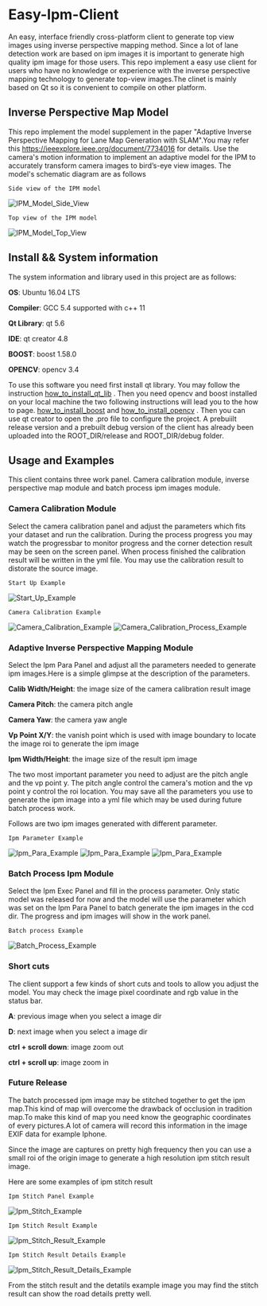 # Easy-Ipm-Client
An easy, interface friendly cross-platform client to generate top view 
images using inverse perspective mapping method. Since a lot of lane 
detection work are based on ipm images it is important to generate high
quality ipm image for those users. This repo implement a easy use client
for users who have no knowledge or experience with the inverse perspective
mapping technology to generate top-view images.The clinet is mainly based
on Qt so it is convenient to compile on other platform.

## Inverse Perspective Map Model
This repo implement the model supplement in the paper "Adaptive Inverse Perspective Mapping
for Lane Map Generation with SLAM".You may refer this https://ieeexplore.ieee.org/document/7734016 for details. Use the camera's motion information to
implement an adaptive model for the IPM to accurately transform camera 
images to bird’s-eye view images. The model's schematic diagram are
as follows

`Side view of the IPM model`

![IPM_Model_Side_View](/images/ipm_side_view.png)

`Top view of the IPM model`

![IPM_Model_Top_View](/images/ipm_top_view.png)

## Install && System information
The system information and library used in this project are as follows:

**OS**: Ubuntu 16.04 LTS

**Compiler**: GCC 5.4 supported with c++ 11

**Qt Library**: qt 5.6

**IDE**: qt creator 4.8

**BOOST**: boost 1.58.0

**OPENCV**: opencv 3.4

To use this software you need first install qt library. You may follow
the instruction [how_to_install_qt_lib](http://doc.qt.io/qt-5/gettingstarted.html)
. Then you need opencv and boost installed on your local machine the two
following instructions will lead you to the how to page. 
[how_to_install_boost](https://www.boost.org/doc/libs/1_58_0/more/getting_started/unix-variants.html) 
and [how_to_install_opencv](https://docs.opencv.org/3.4.0/d7/d9f/tutorial_linux_install.html)
. Then you can use qt creator to open the .pro file to configure the 
project. A prebuiilt release version and a prebuilt debug version of the
client has already been uploaded into the ROOT_DIR/release and 
ROOT_DIR/debug folder.

## Usage and Examples
This client contains three work panel. Camera calibration module, 
inverse perspective map module and batch process ipm images module.

### Camera Calibration Module
Select the camera calibration panel and adjust the parameters which fits
your dataset and run the calibration. During the process progress you may 
watch the progressbar to monitor progress and the corner detection result
may be seen on the screen panel. When process finished the calibration 
result will be written in the yml file. You may use the calibration 
result to distorate the source image.

`Start Up Example`

![Start_Up_Example](/images/start_up_example.png)

`Camera Calibration Example`

![Camera_Calibration_Example](/images/cam_calib_example.png)
![Camera_Calibration_Process_Example](/images/cam_calib_corner_example.png)

### Adaptive Inverse Perspective Mapping Module
Select the Ipm Para Panel and adjust all the parameters needed to generate
ipm images.Here is a simple glimpse at the description of the parameters.

**Calib Width/Height**: the image size of the camera calibration result image

**Camera Pitch**: the camera pitch angle

**Camera Yaw**: the camera yaw angle

**Vp Point X/Y**: the vanish point which is used with image boundary to locate
the image roi to generate the ipm image

**Ipm Width/Height**: the image size of the result ipm image

The two most important parameter you need to adjust are the pitch angle 
and the vp point y. The pitch angle control the camera's motion and the 
vp point y control the roi location. You may save all the parameters you
use to generate the ipm image into a yml file which may be used during
future batch process work.

Follows are two ipm images generated
with different parameter.


`Ipm Parameter Example`

![Ipm_Para_Example](/images/ipm_para_source.jpg)
![Ipm_Para_Example](/images/ipm_para_example.png)
![Ipm_Para_Example](/images/ipm_para_example_2.png)

### Batch Process Ipm Module
Select the Ipm Exec Panel and fill in the process parameter. Only static 
model was released for now and the model will use the parameter which was 
set on the Ipm Para Panel to batch generate the ipm images in the ccd dir.
The progress and ipm images will show in the work panel.

`Batch process Example`

![Batch_Process_Example](/images/batch_process_example.png)

### Short cuts
The client support a few kinds of short cuts and tools to allow you 
adjust the model. You may check the image pixel coordinate and rgb
value in the status bar. 

**A**: previous image when you select a image dir

**D**: next image when you select a image dir

**ctrl + scroll down**: image zoom out

**ctrl + scroll up**: image zoom in

### Future Release
The batch processed ipm image may be stitched together to get the ipm
map.This kind of map will overcome the drawback of occlusion in 
tradition map.To make this kind of map you need know the geographic 
coordinates of every pictures.A lot of camera will record this 
information in the image EXIF data for example Iphone.

Since the image are captures on pretty high frequency then you can use
a small roi of the origin image to generate a high resolution ipm stitch
result image.

Here are some examples of ipm stitch result

`Ipm Stitch Panel Example`

![Ipm_Stitch_Example](/images/ipm_stitch_example.png)

`Ipm Stitch Result Example`

![Ipm_Stitch_Result_Example](/images/ipm_stitch_result.png)

`Ipm Stitch Result Details Example`

![Ipm_Stitch_Result_Details_Example](/images/ipm_stitch_result_details.png)

From the stitch result and the detatils example image you may find the
stitch result can show the road details pretty well.
